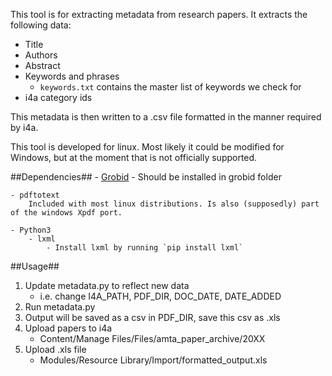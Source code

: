 This tool is for extracting metadata from research papers.  It extracts the following data:

- Title
- Authors
- Abstract
- Keywords and phrases
    - `keywords.txt` contains the master list of keywords we check for
- i4a category ids

This metadata is then written to a .csv file formatted in the manner required by i4a.

This tool is developed for linux. Most likely it could be modified for Windows, but at the moment that is not officially supported.

##Dependencies##
    - [Grobid](https://grobid.readthedocs.io/en/latest/Install-Grobid/)
        - Should be installed in grobid folder

    - pdftotext
        Included with most linux distributions. Is also (supposedly) part of the windows Xpdf port.

    - Python3
        - lxml
            - Install lxml by running `pip install lxml`

##Usage##

1. Update metadata.py to reflect new data
    - i.e. change I4A_PATH, PDF_DIR, DOC_DATE, DATE_ADDED
2. Run metadata.py
3. Output will be saved as a csv in PDF_DIR, save this csv as .xls
4. Upload papers to i4a
    - Content/Manage Files/Files/amta_paper_archive/20XX
5. Upload .xls file
    - Modules/Resource Library/Import/formatted_output.xls